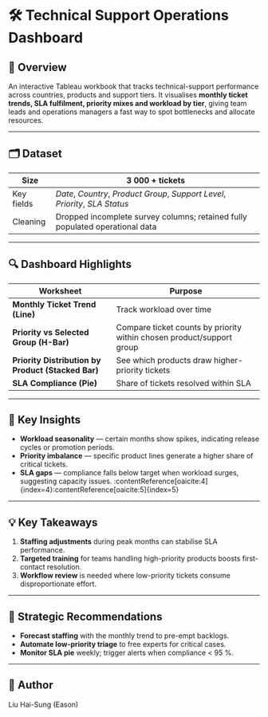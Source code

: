 # 🛠️ Technical Support Operations Dashboard  

## 📌 Overview  
An interactive Tableau workbook that tracks technical-support performance across countries, products and support tiers. It visualises **monthly ticket trends, SLA fulfilment, priority mixes and workload by tier**, giving team leads and operations managers a fast way to spot bottlenecks and allocate resources.

---

## 🗂️ Dataset  
| Size | 3 000 + tickets |
| ---- | --------------- |
| Key fields | *Date*, *Country*, *Product Group*, *Support Level*, *Priority*, *SLA Status* |
| Cleaning | Dropped incomplete survey columns; retained fully populated operational data |  

---

## 🔍 Dashboard Highlights  
| Worksheet | Purpose |
|-----------|---------|
| **Monthly Ticket Trend (Line)** | Track workload over time |
| **Priority vs Selected Group (H-Bar)** | Compare ticket counts by priority within chosen product/support group |
| **Priority Distribution by Product (Stacked Bar)** | See which products draw higher-priority tickets |
| **SLA Compliance (Pie)** | Share of tickets resolved within SLA |  

---

## 🚀 Key Insights  
- **Workload seasonality** — certain months show spikes, indicating release cycles or promotion periods.  
- **Priority imbalance** — specific product lines generate a higher share of critical tickets.  
- **SLA gaps** — compliance falls below target when workload surges, suggesting capacity issues. :contentReference[oaicite:4]{index=4}:contentReference[oaicite:5]{index=5}  

---

## 💡 Key Takeaways  
1. **Staffing adjustments** during peak months can stabilise SLA performance.  
2. **Targeted training** for teams handling high-priority products boosts first-contact resolution.  
3. **Workflow review** is needed where low-priority tickets consume disproportionate effort.  

---

## 🎯 Strategic Recommendations  
- **Forecast staffing** with the monthly trend to pre-empt backlogs.  
- **Automate low-priority triage** to free experts for critical cases.  
- **Monitor SLA pie** weekly; trigger alerts when compliance < 95 %.  

---

## 👤 Author  
Liu Hai-Sung (Eason)
